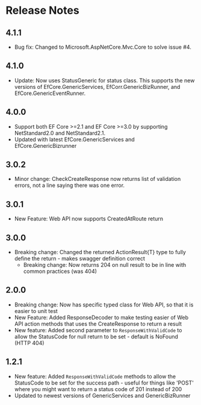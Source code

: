 # Release Notes

## 4.1.1

- Bug fix: Changed to Microsoft.AspNetCore.Mvc.Core to solve issue #4.

## 4.1.0

- Update: Now uses StatusGeneric for status class. This supports the new versions of EfCore.GenericServices, EfCorr.GenericBizRunner, and EfCore.GenericEventRunner.

## 4.0.0

- Support both EF Core >=2.1 and EF Core >=3.0 by supporting NetStandard2.0 and NetStandard2.1.
- Updated with latest EfCore.GenericServices and EfCore.GenericBizrunner

## 3.0.2

- Minor change: CheckCreateResponse now returns list of validation errors, not a line saying there was one error.

## 3.0.1

- New Feature: Web API now supports CreatedAtRoute return

## 3.0.0

- Breaking change: Changed the returned ActionResult{T} type to fully define the return - makes swagger definition correct
     - Breaking change: Now returns 204 on null result to be in line with common practices (was 404)

## 2.0.0

- Breaking change: Now has specific typed class for Web API, so that it is easier to unit test
- New Feature: Added ResponseDecoder to make testing easier of Web API action methods that uses the CreateResponse to return a result
- New feature: Added second parameter to `ResponseWithValidCode` to allow the StatusCode for null return to be set - default is NoFound (HTTP 404)

## 1.2.1

- New feature: Added `ResponseWithValidCode` methods to allow the StatusCode to be set for the success path - useful for things like 'POST' where you might want to return a status code of 201 instead of 200
- Updated to newest versions of GenericServices and GenericBizRunner